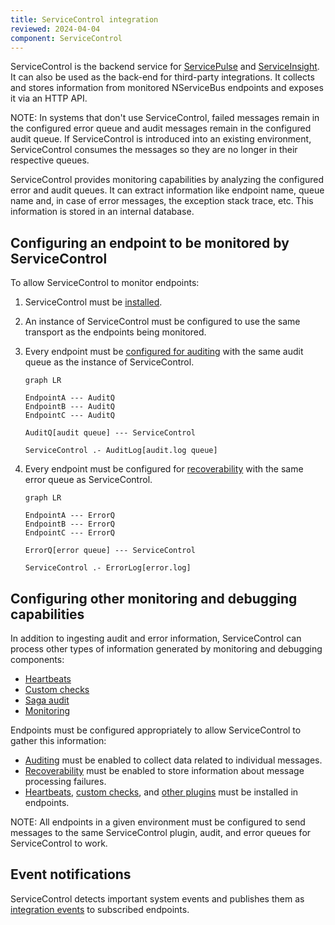 ```yaml
---
title: ServiceControl integration
reviewed: 2024-04-04
component: ServiceControl
---
```


ServiceControl is the backend service for [ServicePulse](/servicepulse) and [ServiceInsight](/serviceinsight). It can also be used as the back-end for third-party integrations. It collects and stores information from monitored NServiceBus endpoints and exposes it via an HTTP API.

NOTE: In systems that don't use ServiceControl, failed messages remain in the configured error queue and audit messages remain in the configured audit queue. If ServiceControl is introduced into an existing environment, ServiceControl consumes the messages so they are no longer in their respective queues.

ServiceControl provides monitoring capabilities by analyzing the configured error and audit queues. It can extract information like endpoint name, queue name and, in case of error messages, the exception stack trace, etc. This information is stored in an internal database.

## Configuring an endpoint to be monitored by ServiceControl

To allow ServiceControl to monitor endpoints:

1. ServiceControl must be [installed](/servicecontrol/installation.md).
2. An instance of ServiceControl must be configured to use the same transport as the endpoints being monitored.
3. Every endpoint must be [configured for auditing](/nservicebus/operations/auditing.md#configuring-auditing) with the same audit queue as the instance of ServiceControl.

   ```mermaid
   graph LR

   EndpointA --- AuditQ
   EndpointB --- AuditQ
   EndpointC --- AuditQ

   AuditQ[audit queue] --- ServiceControl

   ServiceControl .- AuditLog[audit.log queue]
   ```

4. Every endpoint must be configured for [recoverability](/nservicebus/recoverability/) with the same error queue as ServiceControl.

   ```mermaid
   graph LR

   EndpointA --- ErrorQ
   EndpointB --- ErrorQ
   EndpointC --- ErrorQ

   ErrorQ[error queue] --- ServiceControl

   ServiceControl .- ErrorLog[error.log]
   ```

## Configuring other monitoring and debugging capabilities

In addition to ingesting audit and error information, ServiceControl can process other types of information generated by monitoring and debugging components:

- [Heartbeats](/monitoring/heartbeats/)
- [Custom checks](/monitoring/custom-checks/)
- [Saga audit](/nservicebus/sagas/saga-audit.md)
- [Monitoring](/monitoring)

Endpoints must be configured appropriately to allow ServiceControl to gather this information:

- [Auditing](/nservicebus/operations/auditing.md) must be enabled to collect data related to individual messages.
- [Recoverability](/nservicebus/recoverability) must be enabled to store information about message processing failures.
- [Heartbeats](/monitoring/heartbeats/install-plugin.md), [custom checks](/monitoring/custom-checks/install-plugin.md), and [other plugins](/servicecontrol/plugins/) must be installed in endpoints.

NOTE: All endpoints in a given environment must be configured to send messages to the same ServiceControl plugin, audit, and error queues for ServiceControl to work.

## Event notifications

ServiceControl detects important system events and publishes them as [integration events](/servicecontrol/contracts.md) to subscribed endpoints.
